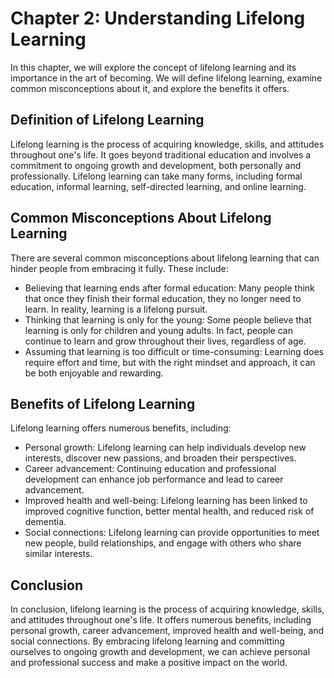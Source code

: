 Chapter 2: Understanding Lifelong Learning
==========================================

In this chapter, we will explore the concept of lifelong learning and its importance in the art of becoming. We will define lifelong learning, examine common misconceptions about it, and explore the benefits it offers.

Definition of Lifelong Learning
-------------------------------

Lifelong learning is the process of acquiring knowledge, skills, and attitudes throughout one's life. It goes beyond traditional education and involves a commitment to ongoing growth and development, both personally and professionally. Lifelong learning can take many forms, including formal education, informal learning, self-directed learning, and online learning.

Common Misconceptions About Lifelong Learning
---------------------------------------------

There are several common misconceptions about lifelong learning that can hinder people from embracing it fully. These include:

* Believing that learning ends after formal education: Many people think that once they finish their formal education, they no longer need to learn. In reality, learning is a lifelong pursuit.
* Thinking that learning is only for the young: Some people believe that learning is only for children and young adults. In fact, people can continue to learn and grow throughout their lives, regardless of age.
* Assuming that learning is too difficult or time-consuming: Learning does require effort and time, but with the right mindset and approach, it can be both enjoyable and rewarding.

Benefits of Lifelong Learning
-----------------------------

Lifelong learning offers numerous benefits, including:

* Personal growth: Lifelong learning can help individuals develop new interests, discover new passions, and broaden their perspectives.
* Career advancement: Continuing education and professional development can enhance job performance and lead to career advancement.
* Improved health and well-being: Lifelong learning has been linked to improved cognitive function, better mental health, and reduced risk of dementia.
* Social connections: Lifelong learning can provide opportunities to meet new people, build relationships, and engage with others who share similar interests.

Conclusion
----------

In conclusion, lifelong learning is the process of acquiring knowledge, skills, and attitudes throughout one's life. It offers numerous benefits, including personal growth, career advancement, improved health and well-being, and social connections. By embracing lifelong learning and committing ourselves to ongoing growth and development, we can achieve personal and professional success and make a positive impact on the world.
